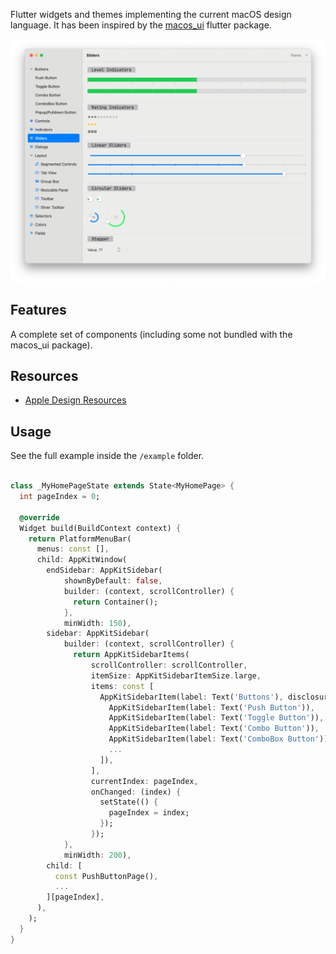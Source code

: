 
Flutter widgets and themes implementing the current macOS design language. It has been inspired by the <a href='https://pub.dev/packages/macos_ui'>macos_ui</a> flutter package.


![screenshot](./pages/images/screenshot-001.png)

## Features

A complete set of components (including some not bundled with the macos_ui package).

## Resources

 * <a href='https://developer.apple.com/design/resources/'>Apple Design Resources</a>

## Usage

See the full example inside the `/example` folder.

```dart

class _MyHomePageState extends State<MyHomePage> {
  int pageIndex = 0;

  @override
  Widget build(BuildContext context) {
    return PlatformMenuBar(
      menus: const [],
      child: AppKitWindow(
        endSidebar: AppKitSidebar(
            shownByDefault: false,
            builder: (context, scrollController) {
              return Container();
            },
            minWidth: 150),
        sidebar: AppKitSidebar(
            builder: (context, scrollController) {
              return AppKitSidebarItems(
                  scrollController: scrollController,
                  itemSize: AppKitSidebarItemSize.large,
                  items: const [
                    AppKitSidebarItem(label: Text('Buttons'), disclosureItems: [
                      AppKitSidebarItem(label: Text('Push Button')),
                      AppKitSidebarItem(label: Text('Toggle Button')),
                      AppKitSidebarItem(label: Text('Combo Button')),
                      AppKitSidebarItem(label: Text('ComboBox Button')),
                      ...
                    ]),
                  ],
                  currentIndex: pageIndex,
                  onChanged: (index) {
                    setState(() {
                      pageIndex = index;
                    });
                  });
            },
            minWidth: 200),
        child: [
          const PushButtonPage(),
          ...
        ][pageIndex],
      ),
    );
  }
}

```

